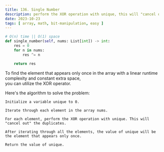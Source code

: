 ```yaml
---
title: 136. Single Number
description: perform the XOR operation with unique, this will "cancel out" the duplicates
date: 2023-10-23
tags: [ array, math, bit-manipulation, easy ] 
---
```


```python
# O(n) time || O(1) space
def single_number(self, nums: List[int]) -> int:
    res = 0
    for n in nums:
        res ^= n

    return res
```

To find the element that appears only once in the array with a linear runtime complexity and constant extra space, \
you can utilize the XOR operator.

Here's the algorithm to solve the problem:

    Initialize a variable unique to 0.

    Iterate through each element in the array nums.

    For each element, perform the XOR operation with unique. This will "cancel out" the duplicates.

    After iterating through all the elements, the value of unique will be the element that appears only once.

    Return the value of unique.
